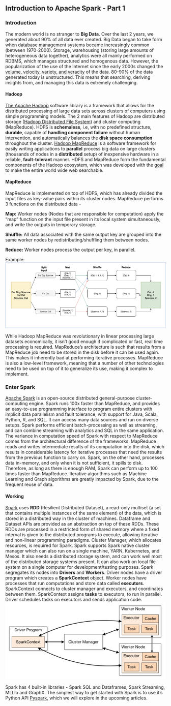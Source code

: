 ## Introduction to Apache Spark - Part 1
### **Introduction** 
The modern world is no stranger to **Big Data**. Over the last 2 years, we generated about 90% of all data ever created. Big Data began to take form when database management systems became increasingly common (between 1970-2000). Storage, warehousing (storing large amounts of heterogeneous data together), analytics were all mainly performed on RDBMS, which manages structured and homogenous data. However, the popularization of the use of the Internet since the early 2000s changed the [volume, velocity, variety, and veracity](https://www.bigdataframework.org/four-vs-of-big-data/) of the data. 80-90% of the data generated today is unstructured. This means that searching, deriving insights from, and managing this data is extremely challenging. 

#### Hadoop

[The Apache Hadoop](https://hadoop.apache.org/) software library is a framework that allows for the distributed processing of large data sets across clusters of computers using simple programming models. The 2 main features of Hadoop are distributed storage ([Hadoop Distributed File System](https://hadoop.apache.org/docs/r1.2.1/hdfs_design.html)) and cluster computing (MapReduce). HDFS is **schemaless**, i.e, with no predefined structure, **durable**, capable of **handling component failure** without human intervention, and automatically balances the **disk space consumption** throughout the cluster. [Hadoop MapReduce](https://hadoop.apache.org/docs/r1.2.1/mapred_tutorial.html) is a software framework for easily writing applications to **parallel** process big data on large clusters (thousands of nodes in a **distributed** setup) of inexpensive hardware in a reliable, **fault-tolerant** manner. HDFS and MapReduce form the fundamental components of the Hadoop ecosystem, which was developed with the [goal](https://medium.com/@markobonaci/the-history-of-hadoop-68984a11704#.debk16sdw) to make the entire world wide web searchable.

#### MapReduce

MapReduce is implemented on top of HDFS, which has already divided the input files as key-value pairs within its cluster nodes. MapReduce performs 3 functions on the distributed data - 

**Map:** Worker nodes (Nodes that are responsible for computation) apply the “map” function on the input file present in its local system simultaneously, and write the outputs in temporary storage.

**Shuffle:** All data associated with the same output key are grouped into the same worker nodes by redistributing/shuffling them between nodes.

**Reduce:** Worker nodes process the output per key, in parallel.

Example: ![img](./mapreduce.png)

While Hadoop MapReduce was revolutionary in linear processing large datasets economically, it isn’t good enough if complicated or fast, real time processing is required. MapReduce’s architecture is such that results from a MapReduce job need to be stored in the disk before it can be used again. This makes it inherently bad at performing iterative processes. MapReduce is also a low-level framework, meaning that a number of other technologies need to be used on top of it to generalize its use, making it complex to implement.

### **Enter Spark**
[Apache Spark](https://spark.apache.org/) is an open-source distributed general-purpose cluster-computing engine. Spark runs 100x faster than MapReduce, and provides an easy-to-use programming interface to program entire clusters with implicit data parallelism and fault tolerance, with support for Java, Scala, Python, R, and SQL. It can access many data sources and run on diverse setups. Spark performs efficient batch-processing as well as streaming, and can combine streaming with analytics and SQL in the same application. 
The variance in computation speed of Spark with respect to MapReduce comes from the architectural difference of the frameworks. MapReduce reads and writes intermediate results of its computation into the disk, which results in considerable latency for iterative processes that need the results from the previous function to carry on. Spark, on the other hand, processes data in-memory, and only when it is not sufficient, it spills to disk. Therefore, as long as there is enough RAM, Spark can perform up to 100 times faster than MapReduce. Iterative algorithms such as Machine Learning and Graph algorithms are greatly impacted by Spark, due to the frequent reuse of data.

#### **Working**

[Spark](https://en.wikipedia.org/wiki/Apache_Spark) uses **RDD** (Resilient Distributed Dataset), a read-only multiset (a set that contains multiple instances of the same element) of the data, which is stored in a distributed way in the cluster of machines. Dataframe and Dataset APIs are provided as an abstraction on top of these RDDs. These RDDs are processed in a restricted form of shared memory where a fixed interval is given to the distributed programs to execute, allowing iterative and non-linear programming paradigms. Cluster Manager, which allocates resources, is required for Spark. Spark supports Spark native cluster manager which can also run on a single machine, YARN, Kubernetes, and Mesos. It also needs a distributed storage system, and can work well most of the distributed storage systems present. It can also work on local file system on a single computer for development/testing purposes.
Spark segregates its nodes into **Drivers** and **Workers**. Driver nodes have a driver program which creates a **SparkContext** object. Worker nodes have processes that run computations and store data called **executors**. SparkContext connects to cluster manager and executors, and coordinates between them. SparkContext assigns **tasks** to executors, to run in parallel. Driver schedules tasks on executors and sends application code. 
[![img](./spark.png)](http://spark.apache.org/docs/latest/cluster-overview.html)

Spark has 4 built-in libraries - Spark SQL and Dataframes, Spark Streaming, MLLib and GraphX. The simplest way to get started with Spark is to use it’s Python API [Pyspark](https://pypi.org/project/pyspark/), which we will explore in the upcoming articles.
